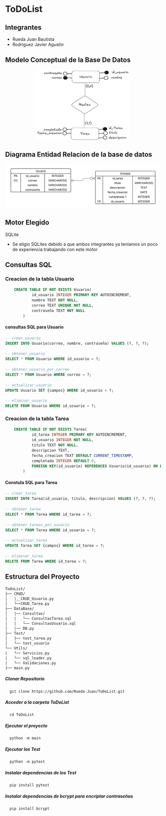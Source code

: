 # ToDoList

## Integrantes
- Rueda Juan Bautista
- Rodriguez Javier Agustin
  

## Modelo Conceptual de la Base De Datos
<p align="center">
  <img src="img/modelo coneptual de BS usuario-tarea.png" alt="Captura de pantalla" width="300"/>
</p>

## Diagrama Entidad Relacion de la base de datos
<p align="center">
  <img src="img/Diagrama entidad relacion BD usuario-tarea.png" alt="Captura de pantalla" width="500"/>
</p>

## Motor Elegido
SQLite
- Se eligio SQLites debido a que ambos integrantes ya teniamos un poco de experiencia trabajando con este motor

## Consultas SQL

### Creacion de la tabla Usuario
```sql
    CREATE TABLE IF NOT EXISTS Usuario(
            id_usuario INTEGER PRIMARY KEY AUTOINCREMENT,
            nombre TEXT NOT NULL,
            correo TEXT UNIQUE NOT NULL,
            contraseña TEXT NOT NULL
        )
```
#### consultas SQL para Usuario
```sql
-- crear_usuario
INSERT INTO Usuario(correo, nombre, contraseña) VALUES (?, ?, ?);

-- obtener_usuario
SELECT * FROM Usuario WHERE id_usuario = ?;

-- obtener_usuario_por_correo
SELECT * FROM Usuario WHERE correo = ?;

-- actualizar_usuario
UPDATE Usuario SET {campos} WHERE id_usuario = ?;

-- eliminar_usuario
DELETE FROM Usuario WHERE id_usuario = ?;
```
### Creacion de la tabla Tarea
``` sql
    CREATE TABLE IF NOT EXISTS Tarea(
            id_tarea INTEGER PRIMARY KEY AUTOINCREMENT,
            id_usuario INTEGER NOT NULL,
            titulo TEXT NOT NULL,
            descripcion TEXT,
            fecha_creacion TEXT DEFAULT CURRENT_TIMESTAMP,
            completada INTEGER DEFAULT 0,
            FOREIGN KEY(id_usuario) REFERENCES Usuario(id_usuario) ON DELETE CASCADE
        )
```
#### Constula SQL para Tarea
```sql
-- crear_tarea
INSERT INTO Tarea(id_usuario, titulo, descripcion) VALUES (?, ?, ?);

-- obtener_tarea
SELECT * FROM Tarea WHERE id_tarea = ?;

-- obtener_tareas_por_usuario
SELECT * FROM Tarea WHERE id_usuario = ?;

-- actualizar_tarea
UPDATE Tarea SET {campos} WHERE id_tarea = ?;

-- eliminar_tarea
DELETE FROM Tarea WHERE id_tarea = ?;
```
## Estructura del Proyecto
```text
TodoList/
├── CRUD/                  
│   |__CRUD_Usuario.py            
│   └──CRUD_Tarea.py   
├── DataBase/                     
│   |── Consultas/
│   |   └── ConsultasTarea.sql             
│   |   └── ConsultasUsuario.sql    
│   |── DB.py   
├── Test/                     
│   ├── test_tarea.py             
│   └── test_usuario            
└── Utils/                    
|   └── Servicios.py
|   └── sql_loader.py
|   └── Validaciones.py
├── main.py 
```

##### Clonar Repositorio
```git
  git clone https://github.com/Rueda-Juan/ToDoList.git
```

##### Acceder a la carpeta ToDoList
```
  cd ToDoList
```

##### Ejecutar el proyecto
```
  python -m main
```

##### Ejecutar los Test
```
  python -m pytest
```
##### Instalar dependencias de los Test
```
  pip install pytest
```

##### Instalar dependencias de bcrypt para encriptar contraseñas
```
  pip install bcrypt
```